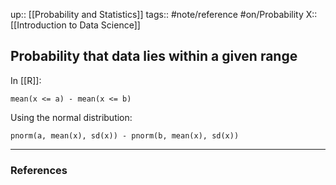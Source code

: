 up:: [[Probability and Statistics]]
tags:: #note/reference  #on/Probability 
X:: [[Introduction to Data Science]]

## Probability that data lies within a given range

In [[R]]:

```
mean(x <= a) - mean(x <= b)
```

Using the normal distribution:

```
pnorm(a, mean(x), sd(x)) - pnorm(b, mean(x), sd(x))
```

---
### References

